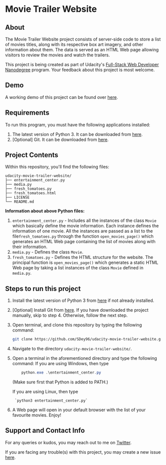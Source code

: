 # Movie Trailer Website
## About
The Movie Trailer Website project consists of server-side code to store a list of movies titles, along with its respective box art imagery, and other information about them. The data is served as an HTML Web page allowing visitors to review the movies and watch the trailers.

This project is being created as part of Udacity's [Full-Stack Web Developer Nanodegree](https://in.udacity.com/course/full-stack-web-developer-nanodegree--nd004) program. Your feedback about this project is most welcome. 

## Demo
A working demo of this project can be found over [here](https://sdey96.github.io/udacity-movie-trailer-website/fresh_tomatoes.html).

## Requirements
To run this program, you must have the following applications installed:
1. The latest version of Python 3. It can be downloaded from [here](https://www.python.org/downloads/).
2. [Optional] Git. It can be downloaded from [here](https://git-scm.com/downloads).

## Project Contents
Within this repository, you'll find the following files:
```
udacity-movie-trailer-website/
├── entertainment_center.py
├── media.py
├── fresh_tomatoes.py
├── fresh_tomatoes.html
├── LICENSE
└── README.md
```
**Information about above Python files:**

 1. `entertainment_center.py` - Includes all the instances of the class `Movie` which basically define the movie information. Each instance defines the information of one movie. All the instances are passed as a list to the file`fresh_tomatoes.py` through the function `open_movies_page()` which generates an HTML Web page containing the list of movies along with their information.
2.  `media.py` - Defines the class `Movie`.
3. `fresh_tomatoes.py` - Defines the HTML structure for the website. The principal function is `open_movies_page()` which generates a static HTML Web page by taking a list instances of the class `Movie` defined in `media.py`.

## Steps to run this project

 1. Install the latest version of Python 3 from [here](https://www.python.org/downloads/) if not already installed.
 2. [Optional] Install Git from [here](https://git-scm.com/downloads). If you have downloaded the project manually, skip to step 4. Otherwise, follow the next step.
 3. Open terminal, and clone this repository by typing the following command:
 
    ```bash
    git clone https://github.com/SDey96/udacity-movie-trailer-website.git
    ```

 4. Navigate to the directory `udacity-movie-trailer-website/`.
 5. Open a terminal in the aforementioned directory and type the following command:
      If you are using Windows, then type 
      
      ```powershell
          python.exe .\entertainment_center.py
      ```
      (Make sure first that Python is added to PATH.)
  
       If you are using Linux, then type 
         
         `python3 entertainment_center.py`
  
  6. A Web page will open in your default browser with the list of your favourite movies. Enjoy!

## Support and Contact Info
For any queries or kudos, you may reach out to me on [Twitter](https://twitter.com/SDey_96).

If you are facing any trouble(s) with this project, you may create a new issue [here](https://github.com/SDey96/udacity-movie-trailer-website/issues). 
